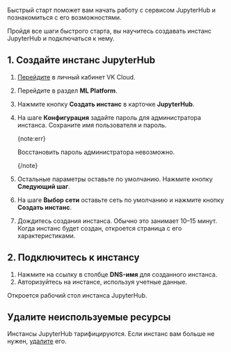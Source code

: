 Быстрый старт поможет вам начать работу с сервисом JupyterHub и познакомиться с его возможностями.

Пройдя все шаги быстрого старта, вы научитесь создавать инстанс JupyterHub и подключаться к нему.

## 1. Создайте инстанс JupyterHub

1. [Перейдите](https://msk.cloud.vk.com/app/) в личный кабинет VK Cloud.
1. Перейдите в раздел **ML Platform**.
1. Нажмите кнопку **Создать инстанс** в карточке **JupyterHub**.
1. На шаге **Конфигурация** задайте пароль для администратора инстанса. Сохраните имя пользователя и пароль.

    {note:err}

    Восстановить пароль администратора невозможно.

    {/note}

1. Остальные параметры оставьте по умолчанию. Нажмите кнопку **Следующий шаг**.
1. На шаге **Выбор сети** оставьте сеть по умолчанию и нажмите кнопку **Создать инстанс**.
1. Дождитесь создания инстанса. Обычно это занимает 10–15 минут. Когда инстанс будет создан, откроется страница с его характеристиками.

## 2. Подключитесь к инстансу

1. Нажмите на ссылку в столбце **DNS-имя** для созданного инстанса.
1. Авторизуйтесь на инстансе, используя учетные данные.

Откроется рабочий стол инстанса JupyterHub.

## Удалите неиспользуемые ресурсы

Инстансы JupyterHub тарифицируются. Если инстанс вам больше не нужен, [удалите](../instructions/manage#delete) его.
